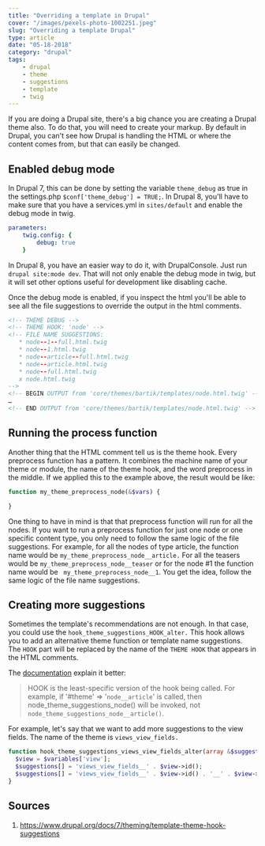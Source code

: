 ```yaml
---
title: "Overriding a template in Drupal"
cover: "/images/pexels-photo-1002251.jpeg"
slug: "Overriding a template Drupal"
type: article
date: "05-18-2018"
category: "drupal"
tags:
    - drupal
    - theme
    - suggestions
    - template
    - twig
---
```


If you are doing a Drupal site, there's a big chance you are creating a Drupal theme also. To do that, you will need to create your markup. By default in Drupal, you can't see how Drupal is handling the HTML or where the content comes from, but that can easily be changed.

## Enabled debug mode
In Drupal 7, this can be done by setting the variable `theme_debug` as true in the settings.php `$conf['theme_debug'] = TRUE;`. In Drupal 8, you'll have to make sure that you have a services.yml in `sites/default` and enable the debug mode in twig.

```yml
parameters:
    twig.config: {
        debug: true
    }
```
In Drupal 8, you have an easier way to do it, with DrupalConsole. Just run `drupal site:mode dev`. That will not only enable the debug mode in twig, but it will set other options useful for development like disabling cache.

Once the debug mode is enabled, if you inspect the html you'll be able to see all the file suggestions to override the output in the html comments.
```html
<!-- THEME DEBUG -->
<!-- THEME HOOK: 'node' -->
<!-- FILE NAME SUGGESTIONS:
   * node--1--full.html.twig
   * node--1.html.twig
   * node--article--full.html.twig
   * node--article.html.twig
   * node--full.html.twig
   x node.html.twig
-->
<!-- BEGIN OUTPUT from 'core/themes/bartik/templates/node.html.twig' -->
…
<!-- END OUTPUT from 'core/themes/bartik/templates/node.html.twig' -->
```

## Running the process function
Another thing that the HTML comment tell us is the theme hook. Every preprocess function has a pattern. It combines the machine name of your theme or module, the name of the theme hook, and the word preprocess in the middle. If we applied this to the example above, the result would be like:

```php
function my_theme_preprocess_node(&$vars) {

}
```

One thing to have in mind is that that preprocess function will run for all the nodes. If you want to run a preprocess function for just one node or one specific content type, you only need to follow the same logic of the file suggestions. For example, for all the nodes of type article, the function name would be `my_theme_preprocess_node__article.` For all the teasers would be  `my_theme_preprocess_node__teaser` or for the node #1 the function name would be ` my_theme_preprocess_node__1`. You get the idea, follow the same logic of the file name suggestions.

## Creating more suggestions
Sometimes the template's recommendations are not enough. In that case, you could use the `hook_theme_suggestions_HOOK_alter.` This hook allows you to add an alternative theme function or template name suggestions. The `HOOK` part will be replaced by the name of the `THEME HOOK` that appears in the HTML comments.

The [documentation](https://api.drupal.org/api/drupal/core%21lib%21Drupal%21Core%21Render%21theme.api.php/function/hook_theme_suggestions_HOOK_alter/8.5.x) explain it better:
> HOOK is the least-specific version of the hook being called. For example, if '#theme' => '`node__article`' is called, then node_theme_suggestions_node() will be invoked, not `node_theme_suggestions_node__article()`.

For example, let's say that we want to add more suggestions to the view fields. The name of the theme is `views_view_fields.`

```php
function hook_theme_suggestions_views_view_fields_alter(array &$suggestions, array $variables) {
  $view = $variables['view'];
  $suggestions[] = 'views_view_fields__' . $view->id();
  $suggestions[] = 'views_view_fields__' . $view->id() . '__' . $view->current_display;
}
```


## Sources
1. https://www.drupal.org/docs/7/theming/template-theme-hook-suggestions
